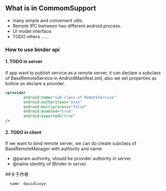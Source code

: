 ## What is in CommomSupport
* many simple and convenient utils.
* Remote IPC bwtween two different android process.
* UI model interface.
* TODO others ......


### How to use binder api

#### 1. TODO in server
  If app want to publish service as a remote server, it can declare a subclass of BaseRemoteService in AndroidManifest.xml,
  also we set properties as bollow as declare a provider. 
```xml
<provider
        android:name="sub class of RemoteService"
        android:authorities="xxxx"
        android:multiprocess="false"
        android:enabled="true"
        android:exported="true" 
/>
```

#### 2. TODO in client
  If we want to bind remote server, we can do create subclass of BaseRemoteManager with authority and name.

  * @param authority, should be provider authority in server.
  * @name identity of IBinder in server.



##关于作者

```javascript
  name: davidluoye
```
